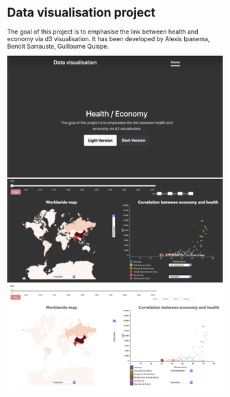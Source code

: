 # Data visualisation project

The goal of this project is to emphasise the link between health and economy via d3 visualisation.
It has been developed by Alexis Ipanema, Benoit Sarrauste, Guillaume Quispe. 

<img src="resources/index.png"></img>
<img src="resources/dark_version.png"></img>
<img src="resources/light_version.png"></img>
